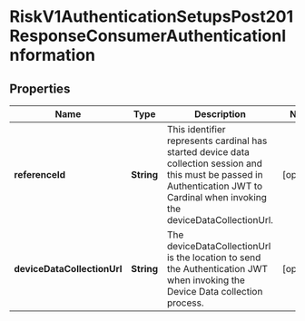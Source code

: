 
# RiskV1AuthenticationSetupsPost201ResponseConsumerAuthenticationInformation

## Properties
Name | Type | Description | Notes
------------ | ------------- | ------------- | -------------
**referenceId** | **String** | This identifier represents cardinal has started device data collection session and this must be passed in Authentication JWT to Cardinal when invoking the deviceDataCollectionUrl.  |  [optional]
**deviceDataCollectionUrl** | **String** | The deviceDataCollectionUrl is the location to send the Authentication JWT when invoking the Device Data collection process.  |  [optional]



